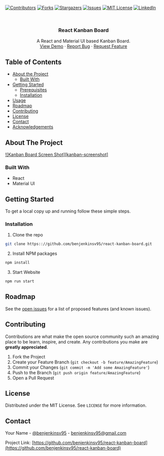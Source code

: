 [![Contributors][contributors-shield]][contributors-url]
[![Forks][forks-shield]][forks-url]
[![Stargazers][stars-shield]][stars-url]
[![Issues][issues-shield]][issues-url]
[![MIT License][license-shield]][license-url]
[![LinkedIn][linkedin-shield]][linkedin-url]


<br />
<p align="center">
  <h3 align="center">React Kanban Board</h3>

  <p align="center">
    A React and Material UI based Kanban Board.
    <br />
    <a href="https://benjenkinsv95.github.io/react-kanban-board/">View Demo</a>
    ·
    <a href="https://github.com/benjenkinsv95/react-kanban-board/issues">Report Bug</a>
    ·
    <a href="https://github.com/benjenkinsv95/react-kanban-board/issues">Request Feature</a>
  </p>
</p>



<!-- TABLE OF CONTENTS -->
## Table of Contents

* [About the Project](#about-the-project)
  * [Built With](#built-with)
* [Getting Started](#getting-started)
  * [Prerequisites](#prerequisites)
  * [Installation](#installation)
* [Usage](#usage)
* [Roadmap](#roadmap)
* [Contributing](#contributing)
* [License](#license)
* [Contact](#contact)
* [Acknowledgements](#acknowledgements)



<!-- ABOUT THE PROJECT -->
## About The Project

[![Kanban Board Screen Shot][kanban-screenshot]](recording.gif)


### Built With

* React
* Material UI

## Getting Started

To get a local copy up and running follow these simple steps.

### Installation
 
1. Clone the repo
```sh
git clone https:://github.com/benjenkinsv95/react-kanban-board.git
```
2. Install NPM packages
```sh
npm install
```
3. Start Website
```sh
npm run start
```

## Roadmap

See the [open issues](https://github.com/benjenkinsv95/react-kanban-board/issues) for a list of proposed features (and known issues).



<!-- CONTRIBUTING -->
## Contributing

Contributions are what make the open source community such an amazing place to be learn, inspire, and create. Any contributions you make are **greatly appreciated**.

1. Fork the Project
2. Create your Feature Branch (`git checkout -b feature/AmazingFeature`)
3. Commit your Changes (`git commit -m 'Add some AmazingFeature'`)
4. Push to the Branch (`git push origin feature/AmazingFeature`)
5. Open a Pull Request



<!-- LICENSE -->
## License

Distributed under the MIT License. See `LICENSE` for more information.



<!-- CONTACT -->
## Contact

Your Name - [@benjenkinsv95](https://twitter.com/benjenkinsv95) - benjenkinsv95@gmail.com

Project Link: [https://github.com/benjenkinsv95/react-kanban-board](https://github.com/benjenkinsv95/react-kanban-board)

<!-- MARKDOWN LINKS & IMAGES -->
<!-- https://www.markdownguide.org/basic-syntax/#reference-style-links -->
[contributors-shield]: https://img.shields.io/github/contributors/benjenkinsv95/react-kanban-board.svg?style=flat-square
[contributors-url]: https://github.com/benjenkinsv95/react-kanban-board/graphs/contributors
[forks-shield]: https://img.shields.io/github/forks/benjenkinsv95/react-kanban-board.svg?style=flat-square
[forks-url]: https://github.com/benjenkinsv95/react-kanban-board/network/members
[stars-shield]: https://img.shields.io/github/stars/benjenkinsv95/react-kanban-board.svg?style=flat-square
[stars-url]: https://github.com/benjenkinsv95/react-kanban-board/stargazers
[issues-shield]: https://img.shields.io/github/issues/benjenkinsv95/react-kanban-board.svg?style=flat-square
[issues-url]: https://github.com/benjenkinsv95/react-kanban-board/issues
[license-shield]: https://img.shields.io/github/license/benjenkinsv95/react-kanban-board.svg?style=flat-square
[license-url]: https://github.com/benjenkinsv95/react-kanban-board/blob/master/LICENSE.txt
[linkedin-shield]: https://img.shields.io/badge/-LinkedIn-black.svg?style=flat-square&logo=linkedin&colorB=555
[linkedin-url]: https://linkedin.com/in/benjenkinsv95
[product-screenshot]: images/screenshot.png
